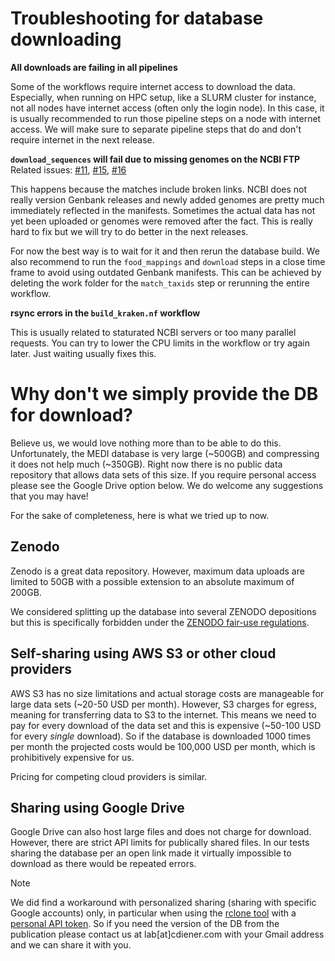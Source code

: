 # Troubleshooting for database downloading

**All downloads are failing in all pipelines**

Some of the workflows require internet access to download the data. Especially, when running on HPC setup, like a SLURM cluster for instance, not all nodes have internet access (often only the login node). In this case, it is usually recommended to run those pipeline
steps on a node with internet access. We will make sure to separate pipeline steps that do and don't require internet in the next release.

**`download_sequences` will fail due to missing genomes on the NCBI FTP**
Related issues: [#11](https://github.com/Gibbons-Lab/medi/issues/11), [#15](https://github.com/Gibbons-Lab/medi/issues/15), [#16](https://github.com/Gibbons-Lab/medi/issues/16)

This happens because the matches include broken links. NCBI does not really version Genbank releases and newly added genomes
are pretty much immediately reflected in the manifests. Sometimes the actual data has not yet been uploaded or genomes were
removed after the fact. This is really hard to fix but we will try to do better in the next releases.

For now the best way is to wait for it and then rerun the database build. We also recommend to run the `food_mappings` and `download` steps in a close time frame to avoid using outdated Genbank manifests. This can be achieved by deleting the work folder for the
`match_taxids` step or rerunning the entire workflow.

**rsync errors in the `build_kraken.nf` workflow**

This is usually related to staturated NCBI servers or too many parallel requests. You can try to lower the CPU limits in the
workflow or try again later. Just waiting usually fixes this.

# Why don't we simply provide the DB for download?

Believe us, we would love nothing more than to be able to do this. Unfortunately, the
MEDI database is very large (~500GB) and compressing it does not help much (~350GB).
Right now there is no public data repository that allows data sets of this size. If you require
personal access please see the Google Drive option below. We do welcome any suggestions that you may have!

For the sake of completeness, here is what we tried up to now.

## Zenodo

Zenodo is a great data repository. However, maximum data uploads are limited to
50GB with a possible extension to an absolute maximum of 200GB.

We considered splitting up the database into several ZENODO depositions but this is
specifically forbidden under the [ZENODO fair-use regulations](https://support.zenodo.org/help/en-gb/1-upload-deposit/80-what-are-the-size-limitations-of-zenodo).

## Self-sharing using AWS S3 or other cloud providers

AWS S3 has no size limitations and actual storage costs are manageable for large data sets
(~20-50 USD per month). However, S3 charges for egress, meaning for transferring data to S3
to the internet. This means we need to pay for every download of the data set and this is
expensive (~50-100 USD for every *single* download). So if the database is downloaded 1000 times per month the projected costs would be 100,000 USD per month, which is prohibitively expensive for us.

Pricing for competing cloud providers is similar.

## Sharing using Google Drive

Google Drive can also host large files and does not charge for download. However, there
are strict API limits for publically shared files. In our tests sharing the database per
an open link made it virtually impossible to download as there would be repeated errors.

> [!NOTE] 
> We did find a workaround with personalized sharing (sharing with specific
> Google accounts) only, in particular when using the [rclone tool](https://rclone.org/drive)
> with a [personal API token](https://rclone.org/drive/#making-your-own-client-id).
> So if you need the version of the DB from the publication please contact us at
> lab[at]cdiener.com with your Gmail address and we can share it with you.